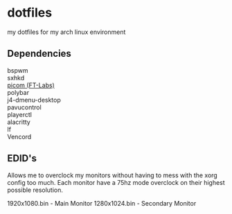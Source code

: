 # dotfiles
my dotfiles for my arch linux environment

## Dependencies
bspwm \
sxhkd \
[picom (FT-Labs)]("https://github.com/FT-Labs/picom") \
polybar \
j4-dmenu-desktop \
pavucontrol \
playerctl \
alacritty \
lf \
Vencord

## EDID's
Allows me to overclock my monitors without having to mess with the xorg config too much. Each monitor have a 75hz mode overclock on their highest possible resolution.

1920x1080.bin - Main Monitor
1280x1024.bin - Secondary Monitor